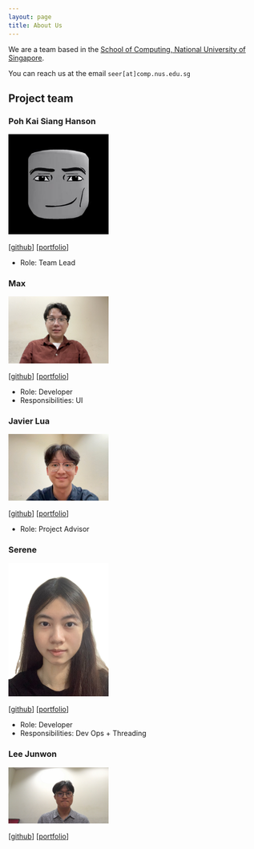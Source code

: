 ```yaml
---
layout: page
title: About Us
---
```


We are a team based in the [School of Computing, National University of Singapore](https://www.comp.nus.edu.sg).

You can reach us at the email `seer[at]comp.nus.edu.sg`

## Project team

### Poh Kai Siang Hanson

<img src="images/hansonpoh.png" width="200px">

[[github](https://github.com/hansonpoh)]
[[portfolio](team/hansonpoh.md)]

* Role: Team Lead

### Max

<img src="images/meckss.png" width="200px">

[[github](https://github.com/Meckss)]
[[portfolio](team/max.md)]

* Role: Developer
* Responsibilities: UI

### Javier Lua

<img src="images/javier-lua.png" width="200px">

[[github](https://github.com/javier-lua)]
[[portfolio](team/javier.md)]
* Role: Project Advisor

### Serene

<img src="images/serenelwt.png" width="200px">

[[github](https://github.com/serenelwt)]
[[portfolio](team/serenelwt.md)]

* Role: Developer
* Responsibilities: Dev Ops + Threading

### Lee Junwon

<img src="images/nownuj.png" width="200px">

[[github](https://github.com/NownuJ)]
[[portfolio](team/nownuj.md)]
